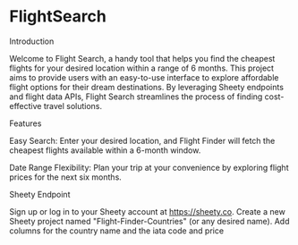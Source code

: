 # FlightSearch

Introduction

Welcome to Flight Search, a handy tool that helps you find the cheapest flights for your desired location within a range of 6 months. This project aims to provide users with an easy-to-use interface to explore affordable flight options for their dream destinations. By leveraging Sheety endpoints and flight data APIs, Flight Search streamlines the process of finding cost-effective travel solutions.

Features

Easy Search: Enter your desired location, and Flight Finder will fetch the cheapest flights available within a 6-month window.

Date Range Flexibility: Plan your trip at your convenience by exploring flight prices for the next six months.

Sheety Endpoint

Sign up or log in to your Sheety account at https://sheety.co.
Create a new Sheety project named "Flight-Finder-Countries" (or any desired name).
Add columns for the country name and the iata code and price
